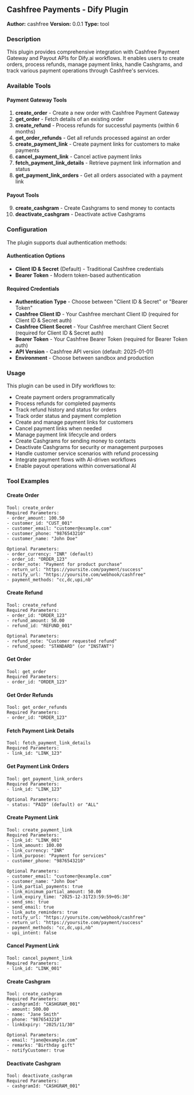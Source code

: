 ## Cashfree Payments - Dify Plugin

**Author:** cashfree
**Version:** 0.0.1
**Type:** tool

### Description

This plugin provides comprehensive integration with Cashfree Payment Gateway and Payout APIs for Dify.ai workflows. It enables users to create orders, process refunds, manage payment links, handle Cashgrams, and track various payment operations through Cashfree's services.

### Available Tools

#### Payment Gateway Tools
1. **create_order** - Create a new order with Cashfree Payment Gateway
2. **get_order** - Fetch details of an existing order
3. **create_refund** - Process refunds for successful payments (within 6 months)
4. **get_order_refunds** - Get all refunds processed against an order
5. **create_payment_link** - Create payment links for customers to make payments
6. **cancel_payment_link** - Cancel active payment links
7. **fetch_payment_link_details** - Retrieve payment link information and status
8. **get_payment_link_orders** - Get all orders associated with a payment link

#### Payout Tools
9. **create_cashgram** - Create Cashgrams to send money to contacts
10. **deactivate_cashgram** - Deactivate active Cashgrams

### Configuration

The plugin supports dual authentication methods:

#### Authentication Options
- **Client ID & Secret** (Default) - Traditional Cashfree credentials
- **Bearer Token** - Modern token-based authentication

#### Required Credentials
- **Authentication Type** - Choose between "Client ID & Secret" or "Bearer Token"
- **Cashfree Client ID** - Your Cashfree merchant Client ID (required for Client ID & Secret auth)
- **Cashfree Client Secret** - Your Cashfree merchant Client Secret (required for Client ID & Secret auth)
- **Bearer Token** - Your Cashfree Bearer Token (required for Bearer Token auth)
- **API Version** - Cashfree API version (default: 2025-01-01)
- **Environment** - Choose between sandbox and production

### Usage

This plugin can be used in Dify workflows to:
- Create payment orders programmatically
- Process refunds for completed payments
- Track refund history and status for orders
- Track order status and payment completion
- Create and manage payment links for customers
- Cancel payment links when needed
- Manage payment link lifecycle and orders
- Create Cashgrams for sending money to contacts
- Deactivate Cashgrams for security or management purposes
- Handle customer service scenarios with refund processing
- Integrate payment flows with AI-driven workflows
- Enable payout operations within conversational AI

### Tool Examples

#### Create Order
```
Tool: create_order
Required Parameters:
- order_amount: 100.50
- customer_id: "CUST_001"
- customer_email: "customer@example.com"
- customer_phone: "9876543210"
- customer_name: "John Doe"

Optional Parameters:
- order_currency: "INR" (default)
- order_id: "ORDER_123"
- order_note: "Payment for product purchase"
- return_url: "https://yoursite.com/payment/success"
- notify_url: "https://yoursite.com/webhook/cashfree"
- payment_methods: "cc,dc,upi,nb"
```

#### Create Refund
```
Tool: create_refund
Required Parameters:
- order_id: "ORDER_123"
- refund_amount: 50.00
- refund_id: "REFUND_001"

Optional Parameters:
- refund_note: "Customer requested refund"
- refund_speed: "STANDARD" (or "INSTANT")
```

#### Get Order
```
Tool: get_order
Required Parameters:
- order_id: "ORDER_123"
```

#### Get Order Refunds
```
Tool: get_order_refunds
Required Parameters:
- order_id: "ORDER_123"
```

#### Fetch Payment Link Details
```
Tool: fetch_payment_link_details
Required Parameters:
- link_id: "LINK_123"
```

#### Get Payment Link Orders
```
Tool: get_payment_link_orders
Required Parameters:
- link_id: "LINK_123"

Optional Parameters:
- status: "PAID" (default) or "ALL"
```

#### Create Payment Link
```
Tool: create_payment_link
Required Parameters:
- link_id: "LINK_001"
- link_amount: 100.00
- link_currency: "INR"
- link_purpose: "Payment for services"
- customer_phone: "9876543210"

Optional Parameters:
- customer_email: "customer@example.com"
- customer_name: "John Doe"
- link_partial_payments: true
- link_minimum_partial_amount: 50.00
- link_expiry_time: "2025-12-31T23:59:59+05:30"
- send_sms: true
- send_email: true
- link_auto_reminders: true
- notify_url: "https://yoursite.com/webhook/cashfree"
- return_url: "https://yoursite.com/payment/success"
- payment_methods: "cc,dc,upi,nb"
- upi_intent: false
```

#### Cancel Payment Link
```
Tool: cancel_payment_link
Required Parameters:
- link_id: "LINK_001"
```

#### Create Cashgram
```
Tool: create_cashgram
Required Parameters:
- cashgramId: "CASHGRAM_001"
- amount: 500.00
- name: "Jane Smith"
- phone: "9876543210"
- linkExpiry: "2025/11/30"

Optional Parameters:
- email: "jane@example.com"
- remarks: "Birthday gift"
- notifyCustomer: true
```

#### Deactivate Cashgram
```
Tool: deactivate_cashgram
Required Parameters:
- cashgramId: "CASHGRAM_001"
```




